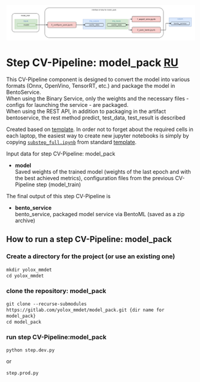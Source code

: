 ![interface model_pack_interface.drawio](./imgs/model_pack_interface.drawio.png)

# Step CV-Pipeline: model_pack [RU](README_RU.md)

This CV-Pipeline component is designed to convert the model into various formats (Onnx, OpenVino, TensorRT, etc.) and package the model in BentoService.   
When using the Binary Service, only the weights and the necessary files - configs for launching the service - are packaged.    
When using the REST API, in addition to packaging in the artifact bentoservice, the rest method predict, test_data, test_result is described   


Created based on [template](https://github.com/4-DS/step_template).
In order not to forget about the required cells in each laptop, the easiest way to create new jupyter notebooks is simply by copying [`substep_full.ipynb`](https://github.com/4-DS/step_template/blob/main/substep_full.ipynb) from standard [template](https://github.com/4-DS/step_template).

Input data for step CV-Pipeline: model_pack
- **model**     
Saved weights of the trained model (weights of the last epoch and with the best achieved metrics), configuration files from the previous CV-Pipeline step (model_train)

The final output of this step CV-Pipeline is
- **bento_service**     
bento_service, packaged model service via BentoML (saved as a zip archive)

## How to run a step CV-Pipeline: model_pack

### Create a directory for the project (or use an existing one)
```
mkdir yolox_mmdet
cd yolox_mmdet
```  

### clone the repository: model_pack
```
git clone --recurse-submodules https://gitlab.com/yolox_mmdet/model_pack.git {dir name for model_pack}
cd model_pack
```  

### run step CV-Pipeline:model_pack
```
python step.dev.py
```  
or
```
step.prod.py
``` 
